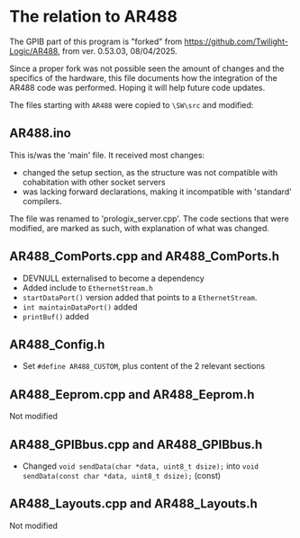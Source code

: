 # The relation to AR488

The GPIB part of this program is "forked" from https://github.com/Twilight-Logic/AR488, from ver. 0.53.03, 08/04/2025.

Since a proper fork was not possible seen the amount of changes and the specifics of the hardware, this file documents how the integration of the AR488 code was performed. Hoping it will help future code updates.

The files starting with `AR488` were copied to `\SW\src` and modified:

## AR488.ino

This is/was the 'main' file. It received most changes:

* changed the setup section, as the structure was not compatible with cohabitation with other socket servers
* was lacking forward declarations, making it incompatible with 'standard' compilers.

The file was renamed to 'prologix_server.cpp'. The code sections that were modified, are marked as such, with explanation of what was changed.

## AR488_ComPorts.cpp and AR488_ComPorts.h

* DEVNULL externalised to become a dependency
* Added include to `EthernetStream.h`
* `startDataPort()` version added that points to a `EthernetStream`.
* `int maintainDataPort()` added
* `printBuf()` added

## AR488_Config.h

* Set `#define AR488_CUSTOM`, plus content of the 2 relevant sections

## AR488_Eeprom.cpp and AR488_Eeprom.h

Not modified

## AR488_GPIBbus.cpp and AR488_GPIBbus.h

* Changed `void sendData(char *data, uint8_t dsize);` into `void sendData(const char *data, uint8_t dsize);`  (const)

## AR488_Layouts.cpp and AR488_Layouts.h

Not modified
